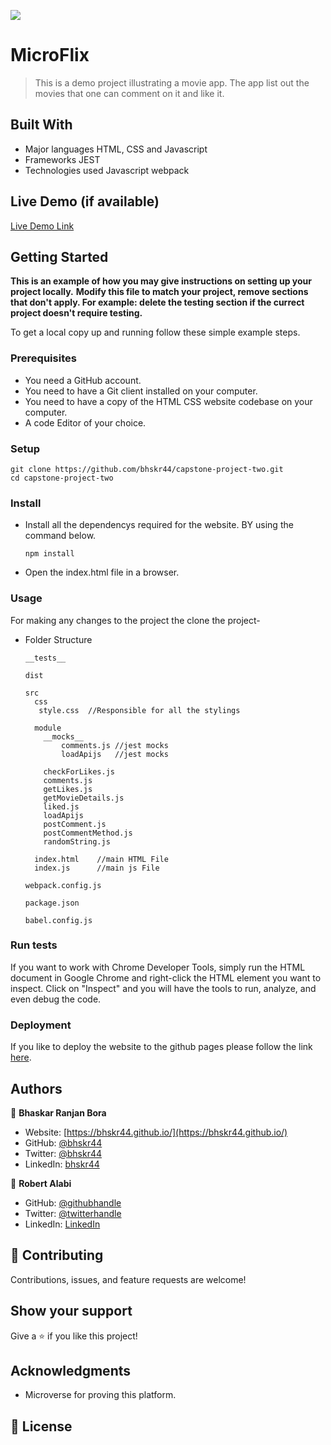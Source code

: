 ![](https://img.shields.io/badge/Microverse-blueviolet)

# MicroFlix

> This is a demo project illustrating a movie app. The app list out the movies that one can comment on it and like it.

## Built With

- Major languages HTML, CSS and Javascript
- Frameworks JEST
- Technologies used Javascript webpack

## Live Demo (if available)

[Live Demo Link](https://bhskr44.github.io/capstone-project-two/dist)

## Getting Started

**This is an example of how you may give instructions on setting up your project locally.**
**Modify this file to match your project, remove sections that don't apply. For example: delete the testing section if the currect project doesn't require testing.**

To get a local copy up and running follow these simple example steps.

### Prerequisites

- You need a GitHub account.
- You need to have a Git client installed on your computer.
- You need to have a copy of the HTML CSS website codebase on your computer.
- A code Editor of your choice.

### Setup

```
git clone https://github.com/bhskr44/capstone-project-two.git
cd capstone-project-two
```

### Install

- Install all the dependencys required for the website. BY using the command below.
  ```
  npm install
  ```
- Open the index.html file in a browser.

### Usage

For making any changes to the project the clone the project-

- Folder Structure

    ``` 
    __tests__

    dist

    src
      css
       style.css  //Responsible for all the stylings

      module
        __mocks__
            comments.js //jest mocks
            loadApijs   //jest mocks

        checkForLikes.js
        comments.js
        getLikes.js
        getMovieDetails.js
        liked.js
        loadApijs
        postComment.js
        postCommentMethod.js
        randomString.js

      index.html    //main HTML File 
      index.js      //main js File 

    webpack.config.js

    package.json

    babel.config.js
    ```

### Run tests

If you want to work with Chrome Developer Tools, simply run the HTML document in Google Chrome and right-click the HTML element you want to inspect. Click on "Inspect" and you will have the tools to run, analyze, and even debug the code.

### Deployment

If you like to deploy the website to the github pages please follow the link [here](https://docs.github.com/en/pages/getting-started-with-github-pages/configuring-a-publishing-source-for-your-github-pages-site).

## Authors

👤 **Bhaskar Ranjan Bora**

- Website: [https://bhskr44.github.io/](https://bhskr44.github.io/)
- GitHub: [@bhskr44](https://github.com/bhskr44)
- Twitter: [@bhskr44](https://twitter.com/bhskr44)
- LinkedIn: [bhskr44](https://linkedin.com/in/bhskr44)

👤 **Robert Alabi**

- GitHub: [@githubhandle](https://github.com/Alabi12)
- Twitter: [@twitterhandle](https://twitter.com/wolo_robert)
- LinkedIn: [LinkedIn](https://linkedin.com/in/robert-alabi)

## 🤝 Contributing

Contributions, issues, and feature requests are welcome!

## Show your support

Give a ⭐️ if you like this project!

## Acknowledgments

- Microverse for proving this platform.

## 📝 License
